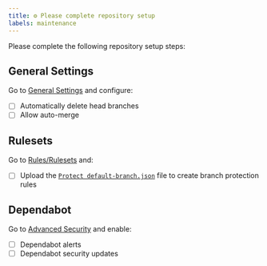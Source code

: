 ```yaml
---
title: ⚙️ Please complete repository setup
labels: maintenance
---
```


Please complete the following repository setup steps:

## General Settings

Go to [General Settings](https://github.com/{{owner}}/{{repo}}/settings#merge-button-settings) and configure:

- [ ] Automatically delete head branches
- [ ] Allow auto-merge

## Rulesets

Go to [Rules/Rulesets](https://github.com/{{owner}}/{{repo}}/settings/rules) and:

- [ ] Upload the [`Protect default-branch.json`](https://github.com/{{owner}}/{{repo}}/blob/{{branch}}/.github/Protect%20default-branch.json) file to create branch protection rules

## Dependabot

Go to [Advanced Security](https://github.com/{{owner}}/{{repo}}/settings/security_analysis) and enable:

- [ ] Dependabot alerts
- [ ] Dependabot security updates
